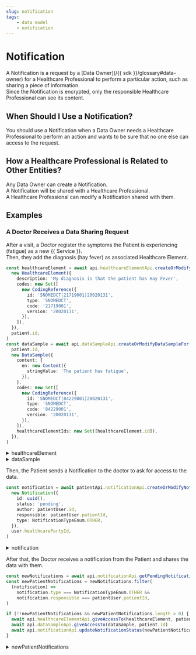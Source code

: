 ```yaml
---
slug: notification
tags:
    - data model   
    - notification
---
```

# Notification

A Notification is a request by a [Data Owner](/{{ sdk }}/glossary#data-owner) for a Healthcare Professional to perform a 
particular action, such as sharing a piece of information.  
Since the Notification is encrypted, only the responsible Healthcare Professional can see its content.

## When Should I Use a Notification?

You should use a Notification when a Data Owner needs a Healthcare Professional to perform an action and wants to 
be sure that no one else can access to the request.

## How a Healthcare Professional is Related to Other Entities?

Any Data Owner can create a Notification.  
A Notification will be shared with a Healthcare Professional.  
A Healthcare Professional can modify a Notification shared with them.

## Examples

### A Doctor Receives a Data Sharing Request

After a visit, a Doctor register the symptoms the Patient is experiencing (fatigue) as a new {{ Service }}.  
Then, they add the diagnosis (hay fever) as associated Healthcare Element.

<!-- file://code-samples/explanation/notification/index.mts snippet:doctor shares medical data-->
```typescript
const healthcareElement = await api.healthcareElementApi.createOrModifyHealthcareElement(
  new HealthcareElement({
    description: 'My diagnosis is that the patient has Hay Fever',
    codes: new Set([
      new CodingReference({
        id: 'SNOMEDCT|21719001|20020131',
        type: 'SNOMEDCT',
        code: '21719001',
        version: '20020131',
      }),
    ]),
  }),
  patient.id,
)
const dataSample = await api.dataSampleApi.createOrModifyDataSampleFor(
  patient.id,
  new DataSample({
    content: {
      en: new Content({
        stringValue: 'The patient has fatigue',
      }),
    },
    codes: new Set([
      new CodingReference({
        id: 'SNOMEDCT|84229001|20020131',
        type: 'SNOMEDCT',
        code: '84229001',
        version: '20020131',
      }),
    ]),
    healthcareElementIds: new Set([healthcareElement.id]),
  }),
)
```
<!-- output://code-samples/explanation/notification/healthcareElement.txt -->
<details>
<summary>healthcareElement</summary>

```json
{
  "id": "c5584a0e-bdd1-43a1-9889-bf3632f1856f",
  "rev": "1-76985a8a26b7cc121ec64cebeacfa6e8",
  "created": 1679991766820,
  "modified": 1679991766820,
  "author": "3127a2bf-caea-4130-a761-42a56b8e4266",
  "responsible": "442da163-0338-4459-915a-e7a5270dcc88",
  "healthcareElementId": "c5584a0e-bdd1-43a1-9889-bf3632f1856f",
  "valueDate": 20230328102246,
  "openingDate": 20230328102246,
  "description": "My diagnosis is that the patient has Hay Fever",
  "identifiers": [],
  "codes": {},
  "labels": {},
  "systemMetaData": {
    "secretForeignKeys": [
      "ce1568d1-d1d5-4c0a-b05b-18efed77163d"
    ],
    "cryptedForeignKeys": {
      "442da163-0338-4459-915a-e7a5270dcc88": {}
    },
    "delegations": {
      "442da163-0338-4459-915a-e7a5270dcc88": {}
    },
    "encryptionKeys": {
      "442da163-0338-4459-915a-e7a5270dcc88": {}
    },
    "encryptedSelf": "YLqEE33L4/5BrPDfkv6YdU97gODsHZ+PTAiqRqh0K/LlskyYx55YLJ/p+YHwOCCppHFCV59MwPRBWx69Jix4JJhRvwTc4WFt/55Z6UV10DM="
  }
}
```
</details>

<!-- output://code-samples/explanation/notification/dataSample.txt -->
<details>
<summary>dataSample</summary>

```json
{
  "id": "5628217e-2516-4612-b68d-2eeaaf036362",
  "qualifiedLinks": {},
  "batchId": "7a53796b-0909-44dd-bcff-f5694a306ce8",
  "index": 0,
  "valueDate": 20230328102247,
  "openingDate": 20230328102247,
  "created": 1679991767190,
  "modified": 1679991767190,
  "author": "3127a2bf-caea-4130-a761-42a56b8e4266",
  "responsible": "442da163-0338-4459-915a-e7a5270dcc88",
  "identifiers": [],
  "healthcareElementIds": {},
  "canvasesIds": {},
  "content": {
    "en": {
      "stringValue": "The patient has fatigue",
      "compoundValue": [],
      "ratio": [],
      "range": []
    }
  },
  "codes": {},
  "labels": {},
  "systemMetaData": {
    "secretForeignKeys": [
      "ce1568d1-d1d5-4c0a-b05b-18efed77163d"
    ],
    "cryptedForeignKeys": {
      "442da163-0338-4459-915a-e7a5270dcc88": {}
    },
    "delegations": {
      "442da163-0338-4459-915a-e7a5270dcc88": {}
    },
    "encryptionKeys": {
      "442da163-0338-4459-915a-e7a5270dcc88": {}
    }
  }
}
```
</details>

Then, the Patient sends a Notification to the doctor to ask for access to the data.

<!-- file://code-samples/explanation/notification/index.mts snippet:patient sends notification-->
```typescript
const notification = await patientApi.notificationApi.createOrModifyNotification(
  new Notification({
    id: uuid(),
    status: 'pending',
    author: patientUser.id,
    responsible: patientUser.patientId,
    type: NotificationTypeEnum.OTHER,
  }),
  user.healthcarePartyId,
)
```
<!-- output://code-samples/explanation/notification/notification.txt -->
<details>
<summary>notification</summary>

```json
{
  "id": "d8720091-3834-4d31-a17a-576a57beb284",
  "rev": "1-0a2ec12dfd86257b2e255ba510fb1ea3",
  "created": 1679991767695,
  "modified": 1679991767695,
  "author": "68a4f7d3-aa5d-43ff-95a1-ba14675397ca",
  "responsible": "3238dd4f-be09-4375-bb5b-0bf9d737ac94",
  "status": "pending",
  "identifiers": [],
  "properties": [],
  "type": "OTHER",
  "systemMetaData": {
    "secretForeignKeys": [],
    "cryptedForeignKeys": {},
    "delegations": {
      "3238dd4f-be09-4375-bb5b-0bf9d737ac94": {},
      "442da163-0338-4459-915a-e7a5270dcc88": {}
    },
    "encryptionKeys": {
      "3238dd4f-be09-4375-bb5b-0bf9d737ac94": {},
      "442da163-0338-4459-915a-e7a5270dcc88": {}
    }
  }
}
```
</details>

After that, the Doctor receives a notification from the Patient and shares the data with them.

<!-- file://code-samples/explanation/notification/index.mts snippet:doctor receives notification-->
```typescript
const newNotifications = await api.notificationApi.getPendingNotificationsAfter()
const newPatientNotifications = newNotifications.filter(
  (notification) =>
    notification.type === NotificationTypeEnum.OTHER &&
    notification.responsible === patientUser.patientId,
)

if (!!newPatientNotifications && newPatientNotifications.length > 0) {
  await api.healthcareElementApi.giveAccessTo(healthcareElement, patient.id)
  await api.dataSampleApi.giveAccessTo(dataSample, patient.id)
  await api.notificationApi.updateNotificationStatus(newPatientNotifications[0], 'completed')
}
```
<!-- output://code-samples/explanation/notification/newPatientNotifications.txt -->
<details>
<summary>newPatientNotifications</summary>

```text
[
  {
    "id": "08b629a0-486e-4746-9ee2-13b07a425223",
    "rev": "1-d9e4db4677deac384eabf14d077b06b9",
    "created": 1679926465677,
    "modified": 1679926465677,
    "author": "68a4f7d3-aa5d-43ff-95a1-ba14675397ca",
    "responsible": "3238dd4f-be09-4375-bb5b-0bf9d737ac94",
    "status": "completed",
    "identifiers": [],
    "properties": [],
    "type": "OTHER",
    "systemMetaData": {
      "secretForeignKeys": [],
      "cryptedForeignKeys": {},
      "delegations": {
        "3238dd4f-be09-4375-bb5b-0bf9d737ac94": {},
        "b16baab3-b6a3-42a0-b4b5-8dc8e00cc806": {}
      },
      "encryptionKeys": {
        "3238dd4f-be09-4375-bb5b-0bf9d737ac94": {},
        "b16baab3-b6a3-42a0-b4b5-8dc8e00cc806": {}
      }
    }
  },
  {
    "id": "867f2933-aeab-4c72-86d0-19d210d9b970",
    "rev": "1-5958f8cd45dbdb67c970cc7313fe47eb",
    "created": 1679926244077,
    "modified": 1679926244077,
    "author": "68a4f7d3-aa5d-43ff-95a1-ba14675397ca",
    "responsible": "3238dd4f-be09-4375-bb5b-0bf9d737ac94",
    "status": "pending",
    "identifiers": [],
    "properties": [],
    "type": "OTHER",
    "systemMetaData": {
      "secretForeignKeys": [],
      "cryptedForeignKeys": {},
      "delegations": {
        "3238dd4f-be09-4375-bb5b-0bf9d737ac94": {},
        "b16baab3-b6a3-42a0-b4b5-8dc8e00cc806": {}
      },
      "encryptionKeys": {
        "3238dd4f-be09-4375-bb5b-0bf9d737ac94": {},
        "b16baab3-b6a3-42a0-b4b5-8dc8e00cc806": {}
      }
    }
  },
  {
    "id": "a65d7657-3391-431b-9872-941cc3c7d489",
    "rev": "1-bfde6894ac0c0cb56e75927a1c523fd2",
    "created": 1679925849955,
    "modified": 1679925849955,
    "author": "68a4f7d3-aa5d-43ff-95a1-ba14675397ca",
    "responsible": "3238dd4f-be09-4375-bb5b-0bf9d737ac94",
    "status": "pending",
    "identifiers": [],
    "properties": [],
    "type": "OTHER",
    "systemMetaData": {
      "secretForeignKeys": [],
      "cryptedForeignKeys": {},
      "delegations": {
        "3238dd4f-be09-4375-bb5b-0bf9d737ac94": {},
        "b16baab3-b6a3-42a0-b4b5-8dc8e00cc806": {}
      },
      "encryptionKeys": {
        "3238dd4f-be09-4375-bb5b-0bf9d737ac94": {},
        "b16baab3-b6a3-42a0-b4b5-8dc8e00cc806": {}
      }
    }
  },
  {
    "id": "e1de0bdb-210c-4714-ace2-f754a9d710ae",
    "rev": "1-5e25b2aa812122e2c68185dbff9d7ce6",
    "created": 1679924658464,
    "modified": 1679924658464,
    "author": "68a4f7d3-aa5d-43ff-95a1-ba14675397ca",
    "responsible": "3238dd4f-be09-4375-bb5b-0bf9d737ac94",
    "status": "pending",
    "identifiers": [],
    "properties": [],
    "type": "OTHER",
    "systemMetaData": {
      "secretForeignKeys": [],
      "cryptedForeignKeys": {},
      "delegations": {
        "3238dd4f-be09-4375-bb5b-0bf9d737ac94": {},
        "b16baab3-b6a3-42a0-b4b5-8dc8e00cc806": {}
      },
      "encryptionKeys": {
        "3238dd4f-be09-4375-bb5b-0bf9d737ac94": {},
        "b16baab3-b6a3-42a0-b4b5-8dc8e00cc806": {}
      }
    }
  },
  {
    "id": "f39ecbc2-08fd-43a8-b9fe-44815661bef1",
    "rev": "1-04738d5e98c1c2f7c3de713e2a778351",
    "created": 1679924397742,
    "modified": 1679924397742,
    "author": "68a4f7d3-aa5d-43ff-95a1-ba14675397ca",
    "responsible": "3238dd4f-be09-4375-bb5b-0bf9d737ac94",
    "status": "pending",
    "identifiers": [],
    "properties": [],
    "type": "OTHER",
    "systemMetaData": {
      "secretForeignKeys": [],
      "cryptedForeignKeys": {},
      "delegations": {
        "3238dd4f-be09-4375-bb5b-0bf9d737ac94": {},
        "b16baab3-b6a3-42a0-b4b5-8dc8e00cc806": {}
      },
      "encryptionKeys": {
        "3238dd4f-be09-4375-bb5b-0bf9d737ac94": {},
        "b16baab3-b6a3-42a0-b4b5-8dc8e00cc806": {}
      }
    }
  },
  {
    "id": "3f686d41-6bf0-40b7-b3c7-d2505c318b29",
    "rev": "1-44a0d898b07a30b72d16cb6f4e2cb564",
    "created": 1679923798190,
    "modified": 1679923798190,
    "author": "68a4f7d3-aa5d-43ff-95a1-ba14675397ca",
    "responsible": "3238dd4f-be09-4375-bb5b-0bf9d737ac94",
    "status": "pending",
    "identifiers": [],
    "properties": [],
    "type": "OTHER",
    "systemMetaData": {
      "secretForeignKeys": [],
      "cryptedForeignKeys": {},
      "delegations": {
        "3238dd4f-be09-4375-bb5b-0bf9d737ac94": {},
        "b16baab3-b6a3-42a0-b4b5-8dc8e00cc806": {}
      },
      "encryptionKeys": {
        "3238dd4f-be09-4375-bb5b-0bf9d737ac94": {},
        "b16baab3-b6a3-42a0-b4b5-8dc8e00cc806": {}
      }
    }
  },
  {
    "id": "25f99cd0-fc8b-4f05-accc-d74b99cd6e5e",
    "rev": "1-f84a220f33cea4bcea8b9cfe374b5ae9",
    "created": 1679920642531,
    "modified": 1679920642531,
    "author": "68a4f7d3-aa5d-43ff-95a1-ba14675397ca",
    "responsible": "3238dd4f-be09-4375-bb5b-0bf9d737ac94",
    "status": "pending",
    "identifiers": [],
    "properties": [],
    "type": "OTHER",
    "systemMetaData": {
      "secretForeignKeys": [],
      "cryptedForeignKeys": {},
      "delegations": {
        "3238dd4f-be09-4375-bb5b-0bf9d737ac94": {},
        "b16baab3-b6a3-42a0-b4b5-8dc8e00cc806": {}
      },
      "encryptionKeys": {
        "3238dd4f-be09-4375-bb5b-0bf9d737ac94": {},
        "b16baab3-b6a3-42a0-b4b5-8dc8e00cc806": {}
      }
    }
  },
  {
    "id": "6abae71b-c44b-45db-909d-ef3715b36a80",
    "rev": "1-511cf5b3a9de410f5295cd41ee47b3eb",
    "created": 1679920308705,
    "modified": 1679920308705,
    "author": "68a4f7d3-aa5d-43ff-95a1-ba14675397ca",
    "responsible": "3238dd4f-be09-4375-bb5b-0bf9d737ac94",
    "status": "pending",
    "identifiers": [],
    "properties": [],
    "type": "OTHER",
    "systemMetaData": {
      "secretForeignKeys": [],
      "cryptedForeignKeys": {},
      "delegations": {
        "3238dd4f-be09-4375-bb5b-0bf9d737ac94": {},
        "b16baab3-b6a3-42a0-b4b5-8dc8e00cc806": {}
      },
      "encryptionKeys": {
        "3238dd4f-be09-4375-bb5b-0bf9d737ac94": {},
        "b16baab3-b6a3-42a0-b4b5-8dc8e00cc806": {}
      }
    }
  },
  {
    "id": "43192bf9-4f72-454e-ae4a-692249e7af3c",
    "rev": "1-2b145be29a7773bb5e3f86b2b8aeb963",
    "created": 1679920182773,
    "modified": 1679920182773,
    "author": "68a4f7d3-aa5d-43ff-95a1-ba14675397ca",
    "responsible": "3238dd4f-be09-4375-bb5b-0bf9d737ac94",
    "status": "pending",
    "identifiers": [],
    "properties": [],
    "type": "OTHER",
    "systemMetaData": {
      "secretForeignKeys": [],
      "cryptedForeignKeys": {},
      "delegations": {
        "3238dd4f-be09-4375-bb5b-0bf9d737ac94": {},
        "b16baab3-b6a3-42a0-b4b5-8dc8e00cc806": {}
      },
      "encryptionKeys": {
        "3238dd4f-be09-4375-bb5b-0bf9d737ac94": {},
        "b16baab3-b6a3-42a0-b4b5-8dc8e00cc806": {}
      }
    }
  }
]
```
</details>
